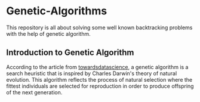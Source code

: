 # Genetic-Algorithms
This repository is all about solving some well known backtracking problems with the help of genetic algorithm.

## Introduction to Genetic Algorithm
According to the article from [towardsdatascience](https://towardsdatascience.com/introduction-to-genetic-algorithms-including-example-code-e396e98d8bf3#:~:text=A%20genetic%20algorithm%20is%20a,offspring%20of%20the%20next%20generation.), a genetic algorithm is a search heuristic that is inspired by Charles Darwin's theory of natural evolution. This algorithm reflects the process of natural selection where the fittest individuals are selected for reproduction in order to produce offspring of the next generation.
